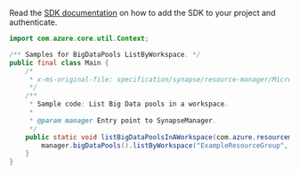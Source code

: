 Read the [SDK documentation](https://github.com/Azure/azure-sdk-for-java/blob/azure-resourcemanager-synapse_1.0.0-beta.2/sdk/synapse/azure-resourcemanager-synapse/README.md) on how to add the SDK to your project and authenticate.

```java
import com.azure.core.util.Context;

/** Samples for BigDataPools ListByWorkspace. */
public final class Main {
    /*
     * x-ms-original-file: specification/synapse/resource-manager/Microsoft.Synapse/preview/2021-06-01-preview/examples/ListBigDataPoolsInWorkspace.json
     */
    /**
     * Sample code: List Big Data pools in a workspace.
     *
     * @param manager Entry point to SynapseManager.
     */
    public static void listBigDataPoolsInAWorkspace(com.azure.resourcemanager.synapse.SynapseManager manager) {
        manager.bigDataPools().listByWorkspace("ExampleResourceGroup", "ExampleWorkspace", Context.NONE);
    }
}
```
